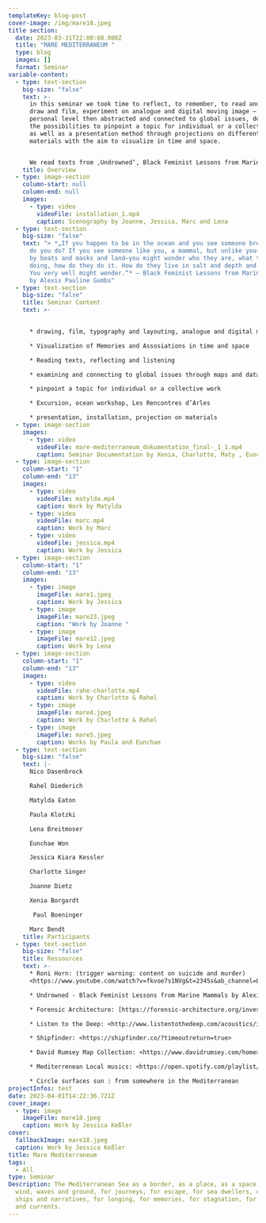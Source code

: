 ```yaml
---
templateKey: blog-post
cover-image: /img/mare18.jpeg
title section:
  date: 2023-03-31T22:00:00.000Z
  title: "MARE MEDITERRANEUM "
  type: blog
  images: []
  format: Seminar
variable-content:
  - type: text-section
    big-size: "false"
    text: >-
      in this seminar we took time to reflect, to remember, to read and write,
      draw and film, experiment on analogue and digital moving image — on a
      personal level then abstracted and connected to global issues, dealt with
      the possibilities to pinpoint a topic for individual or a collective work
      as well as a presentation method through projections on different
      materials with the aim to visualize in time and space. 


      We read texts from ‚Undrowned‘, Black Feminist Lessons from Marine Mammals by Alexis Pauline Gumbs, listened to ‚Saying Water‘, a monologue by Roni Horn, followed investigations of Forensic Architecture and Migrant Journal, browsed through geographic maps, charts and data sources. — and then we went to the beach. I mean, we had to. We travelled to southern france work in Marseille and to visit Les Rencontres d’Arles.
    title: Overview
  - type: image-section
    column-start: null
    column-end: null
    images:
      - type: video
        videoFile: installation_1.mp4
        caption: Scenography by Joanne, Jessica, Marc and Lena
  - type: text-section
    big-size: "false"
    text: "> *„If you happen to be in the ocean and you see someone breathing, what
      do you do? If you see someone like you, a mammal, but unlike you—not bound
      by boats and masks and land—you might wonder who they are, what they are
      doing, how do they do it. How do they live in salt and depth and motion?
      You very well might wonder.“* — Black Feminist Lessons from Marine Mammals
      by Alexis Pauline Gumbs"
  - type: text-section
    big-size: "false"
    title: Seminar Content
    text: >-
      

      * drawing, film, typography and layouting, analogue and digital motion sickness

      * Visualization of Memories and Assosiations in time and space

      * Reading texts, reflecting and listening

      * examining and connecting to global issues through maps and data sources

      * pinpoint a topic for individual or a collective work

      * Excursion, ocean workshop, Les Rencontres d’Arles

      * presentation, installation, projection on materials
  - type: image-section
    images:
      - type: video
        videoFile: mare-mediterraneum_dokumentation_final-_1_1.mp4
        caption: Seminar Documentation by Xenia, Charlotte, Maty , Eunchae and Rahel
  - type: image-section
    column-start: "1"
    column-end: "13"
    images:
      - type: video
        videoFile: matylda.mp4
        caption: Work by Matylda
      - type: video
        videoFile: marc.mp4
        caption: Work by Marc
      - type: video
        videoFile: jessica.mp4
        caption: Work by Jessica
  - type: image-section
    column-start: "1"
    column-end: "13"
    images:
      - type: image
        imageFile: mare1.jpeg
        caption: Work by Jessica
      - type: image
        imageFile: mare23.jpeg
        caption: "Work by Joanne "
      - type: image
        imageFile: mare12.jpeg
        caption: Work by Lena
  - type: image-section
    column-start: "1"
    column-end: "13"
    images:
      - type: video
        videoFile: rahe-charlotte.mp4
        caption: Work by Charlotte & Rahel
      - type: image
        imageFile: mare4.jpeg
        caption: Work by Charlotte & Rahel
      - type: image
        imageFile: mare5.jpeg
        caption: Works by Paula and Eunchae
  - type: text-section
    big-size: "false"
    text: |-
      Nico Dasenbrock 

      Rahel Diederich 

      Matylda Eaton 

      Paula Klotzki 

      Lena Breitmoser 

      Eunchae Won 

      Jessica Kiara Kessler 

      Charlotte Singer 

      Joanne Dietz 

      Xenia Borgardt

       Paul Boeninger 

      Marc Bendt
    title: Participants
  - type: text-section
    big-size: "false"
    title: Ressources
    text: >-
      * Roni Horn: (trigger warning: content on suicide and murder)
      <https://www.youtube.com/watch?v=fkvoe7s1NVg&t=2345s&ab_channel=LouisianaChannel>

      * Undrowned - Black Feminist Lessons from Marine Mammals by Alexis Pauline Gumbs <https://drive.google.com/drive/folders/1L34KxgyAd2I333AekdvBKbl9kYxsdJJC>

      * Forensic Architecture: [https://forensic-architecture.org/investigation/shipwreck-at-the-threshold-of-europe#:~:text=It sank 280m beyond the,reach EU shores by sea](https://forensic-architecture.org/investigation/shipwreck-at-the-threshold-of-europe#:~:text=It%20sank%20280m%20beyond%20the,reach%20EU%20shores%20by%20sea) (on the topic of migration on the Mediterranean Sea. TW: shipwreck, drowning)

      * Listen to the Deep: <http://www.listentothedeep.com/acoustics/index.php>

      * Shipfinder: <https://shipfinder.co/?timeoutreturn=true>

      * David Rumsey Map Collection: <https://www.davidrumsey.com/home>

      * Mediterrenean Local musics: <https://open.spotify.com/playlist/2RzJtMpbEZnSS5rfMt0qtZ?si=coP1wM08Rn6xrQfoNpyVcw&utm_source=copy-link>

      * Circle surfaces sun : from somewhere in the Mediterranean
projectInfos: test
date: 2023-04-01T14:22:36.721Z
cover_image:
  - type: image
    imageFile: mare18.jpeg
    caption: Work by Jessica Keßler
cover:
  fallbackImage: mare18.jpeg
  caption: Work by Jessica Keßler
title: Mare Mediterraneum
tags:
  - All
type: Seminar
Description: The Mediterranean Sea as a border, as a place, as a space - for
  wind, waves and ground, for journeys, for escape, for sea dwellers, cargo
  ships and narratives, for longing, for memories, for stagnation, for movement
  and currents.
---
```

